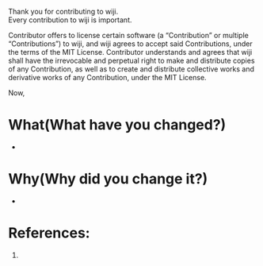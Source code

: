 Thank you for contributing to wiji.                    
Every contribution to wiji is important.                       

                     

Contributor offers to license certain software (a “Contribution” or multiple
“Contributions”) to wiji, and wiji agrees to accept said Contributions,
under the terms of the MIT License.
Contributor understands and agrees that wiji shall have the irrevocable and perpetual right to make
and distribute copies of any Contribution, as well as to create and distribute collective works and
derivative works of any Contribution, under the MIT License.


Now,                   

# What(What have you changed?)
- 

# Why(Why did you change it?)
- 

# References:
1. 
